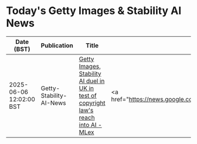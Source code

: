 # Today's Getty Images & Stability AI News

| Date (BST) | Publication | Title | Summary |
|------------|-------------|-------|---------|
| 2025-06-06 12:02:00 BST | Getty-Stability-AI-News | [Getty Images, Stability AI duel in UK in test of copyright law's reach into AI - MLex](https://news.google.com/rss/articles/CBMi3AFBVV95cUxQUTA1RmlSelNscU1XMkdtUUx5UDZqSUR5cUtEd0NjQjR0bzc1RFZJSlc2dmdoS3dFWHREcUlDS25zWEZmckE2MDN1UXRBQTlJcWVZRzlaV1hzaHpaOTkyeVhUR0NLbkc1OEVoc1hqaGxOUWxLTFRaQUZvZGwxN09Pa3U2TUpZWFdoNDg5dXAwUk5HalhLWTY4Q1VDTGVZandnUEFlYVozdEdNaHl5ZmFuakFJZXNoUkVtY0lJU1VlWVA4bEYzWVVnLTJwNVBiZDI1cGN1X255aGg1VHhp0gFaQVVfeXFMUGxLeTZmYkJPdXI0YXl6N2p0TG1sRDZVVWJaMG8ybXBzWjZyT0dPRkdRMTduVHZObHZlS0o1NG1ha2xYSEphRGFqYkFhQzV2VzVhVUd5Wm4zaU9n?oc=5) | <a href="https://news.google.com/rss/articles/CBMi3AFBVV95cUxQUTA1RmlSelNscU1XMkdtUUx5UDZqSUR5cUtEd0NjQjR0bzc1RFZJSlc2dmdoS3dFWHREcUlDS25zWEZmckE2MDN1UXRBQTlJcWVZRzlaV1hzaHpaOTkyeVhUR0NLbkc1OEVoc1hqaG... |
